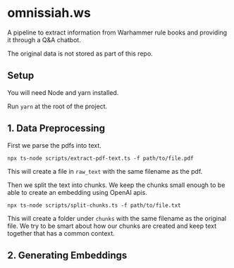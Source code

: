 # omnissiah.ws

A pipeline to extract information from Warhammer rule books and providing it through a Q&A chatbot.

The original data is not stored as part of this repo.

## Setup

You will need Node and yarn installed.

Run `yarn` at the root of the project.

## 1. Data Preprocessing

First we parse the pdfs into text.

```
npx ts-node scripts/extract-pdf-text.ts -f path/to/file.pdf
```

This will create a file in `raw_text` with the same filename as the pdf.

Then we split the text into chunks. We keep the chunks small enough to be able to create an embedding using OpenAI apis.

```
npx ts-node scripts/split-chunks.ts -f path/to/file.txt
```

This will create a folder under `chunks` with the same filename as the original file. We try to be smart about how our
chunks are created and keep text together that has a common context.

## 2. Generating Embeddings
